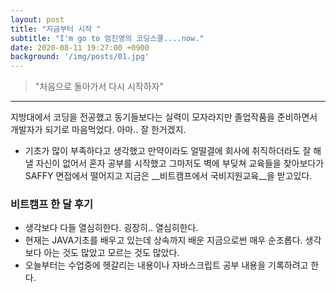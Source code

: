 ```yaml
---
layout: post
title: "지금부터 시작 "
subtitle: "I'm go to 엄진영의 코딩스쿨....now."
date: 2020-08-11 19:27:00 +0900
background: '/img/posts/01.jpg'
---
```


> "처음으로 돌아가서 다시 시작하자"
---

지방대에서 코딩을 전공했고 동기들보다는 실력이 모자라지만 졸업작품을 준비하면서 개발자가 되기로 마음먹었다. 아마.. 잘 한거겠지.

- 기초가 많이 부족하다고 생각했고 만약이라도 얼떨결에 회사에 취직하더라도 잘 해낼 자신이 없어서 혼자 공부를 시작했고 그마저도 벽에 부딪쳐 교육들을 찾아보다가
SAFFY 면접에서 떨어지고 지금은 __비트캠프에서 국비지원교육__을 받고있다.

### 비트캠프 한 달 후기

- 생각보다 다들 열심히한다. 굉장히.. 열심히한다.
- 현재는 JAVA기초를 배우고 있는데 상속까지 배운 지금으로썬 매우 순조롭다. 생각보다 아는 것도 많았고 모르는 것도 많았다.
- 오늘부터는 수업중에 헷갈리는 내용이나 자바스크립트 공부 내용을 기록하려고 한다.



